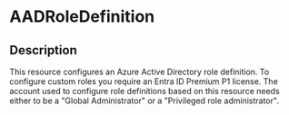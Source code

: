 # AADRoleDefinition

## Description

This resource configures an Azure Active Directory role definition.
To configure custom roles you require an Entra ID Premium P1 license.
The account used to configure role definitions based on this resource needs either to be a
"Global Administrator" or a "Privileged role administrator".
